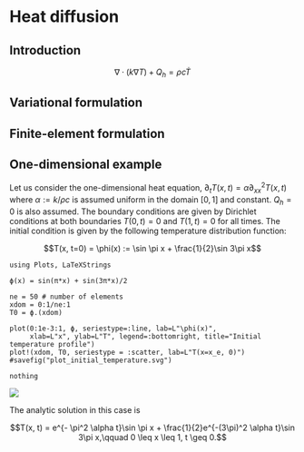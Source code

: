 # Heat diffusion

## Introduction

```math
\nabla \cdot (k \nabla T) + Q_h = ρ c \dot{T}
```

## Variational formulation


## Finite-element formulation

## One-dimensional example

Let us consider the one-dimensional heat equation, $\partial_t T(x, t) = \alpha \partial^2_{xx}T(x, t)$ where $\alpha := k / \rho c$ is assumed uniform in the domain $[0,1]$ and constant. $Q_h = 0$ is also assumed. The boundary conditions are given by Dirichlet conditions at both boundaries $T(0,t) = 0$ and $T(1,t)=0$ for all times. The initial condition is given by the following temperature distribution function:

```math
T(x, t=0) = \phi(x) := \sin \pi x + \frac{1}{2}\sin 3\pi x
```

```@eval
using Plots, LaTeXStrings

ϕ(x) = sin(π*x) + sin(3π*x)/2

ne = 50 # number of elements
xdom = 0:1/ne:1
T0 = ϕ.(xdom)

plot(0:1e-3:1, ϕ, seriestype=:line, lab=L"\phi(x)",
     xlab=L"x", ylab=L"T", legend=:bottomright, title="Initial temperature profile")
plot!(xdom, T0, seriestype = :scatter, lab=L"T(x=x_e, 0)")
#savefig("plot_initial_temperature.svg")

nothing
```

![](plot_initial_temperature.svg)

The analytic solution in this case is

```math
T(x, t) = e^{- \pi^2 \alpha t}\sin \pi x + \frac{1}{2}e^{-(3\pi)^2 \alpha t}\sin 3\pi x,\qquad 0 \leq x \leq 1, t \geq 0.
```
